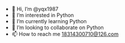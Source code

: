 - 👋 Hi, I’m @yqx1987
- 👀 I’m interested in Python
- 🌱 I’m currently learning Python
- 💞️ I’m looking to collaborate on Python
- 📫 How to reach me 18314300710@126.com

<!---
yqx1987/yqx1987 is a ✨ special ✨ repository because its `README.md` (this file) appears on your GitHub profile.
You can click the Preview link to take a look at your changes.
--->
